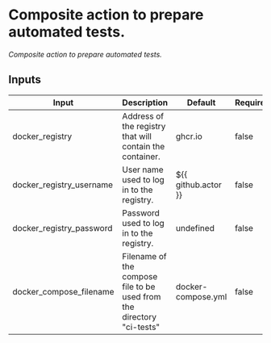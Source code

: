 # Composite action to prepare automated tests.
_Composite action to prepare automated tests._


## Inputs
| Input | Description | Default | Required |
| --- | --- | --- | --- |
| docker_registry | Address of the registry that will contain the container. | ghcr.io | false |
| docker_registry_username | User name used to log in to the registry. | ${{ github.actor }} | false |
| docker_registry_password | Password used to log in to the registry. | undefined | false |
| docker_compose_filename | Filename of the compose file to be used from the directory "ci-tests" | docker-compose.yml | false |
